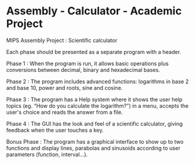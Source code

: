 # Assembly - Calculator - Academic Project
MIPS Assembly Project : Scientific calculator

Each phase should be presented as a separate program with a header.

Phase 1 : When the program is run, it allows basic operations plus conversions
between decimal, binary and hexadecimal bases.

Phase 2 : The program includes advanced functions: logarithms in base 2 and base 10, power and
roots, sine and cosine.

Phase 3 : The program has a Help system where it shows the user help topics (eg.
“How do you calculate the logarithm?”) in a menu, accepts the user's choice and reads the answer from a file.

Phase 4 : The GUI has the look and feel of a scientific calculator, giving feedback
when the user touches a key.

Bonus Phase : The program has a graphical interface to show up to two functions and
display lines, parabolas and sinusoids according to user parameters (function, interval…).
